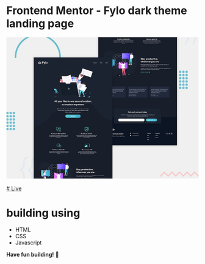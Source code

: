 # Frontend Mentor - Fylo dark theme landing page

![Design preview for the Fylo dark theme landing page challenge](./design/desktop-preview.jpg)

 
[# Live](https://jihadwael099.github.io/Practice-web-pages-/fylo-dark-theme-landing-page-master)

# building using 
<ul>
  <li>
    HTML
  </li>
  <li>
    CSS
  </li>
  <li>
    Javascript
  </li>
</ul>













**Have fun building!** 🚀
